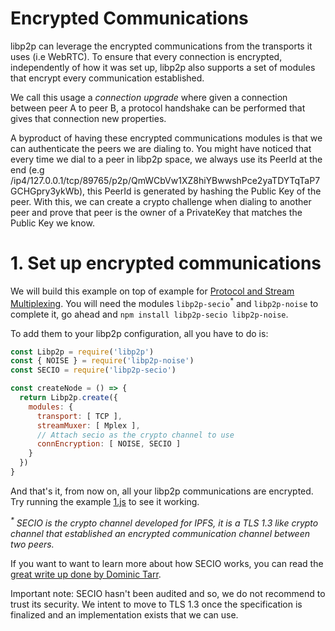 # Encrypted Communications

libp2p can leverage the encrypted communications from the transports it uses (i.e WebRTC). To ensure that every connection is encrypted, independently of how it was set up, libp2p also supports a set of modules that encrypt every communication established.

We call this usage a _connection upgrade_ where given a connection between peer A to peer B, a protocol handshake can be performed that gives that connection new properties.

A byproduct of having these encrypted communications modules is that we can authenticate the peers we are dialing to. You might have noticed that every time we dial to a peer in libp2p space, we always use its PeerId at the end (e.g /ip4/127.0.0.1/tcp/89765/p2p/QmWCbVw1XZ8hiYBwwshPce2yaTDYTqTaP7GCHGpry3ykWb), this PeerId is generated by hashing the Public Key of the peer. With this, we can create a crypto challenge when dialing to another peer and prove that peer is the owner of a PrivateKey that matches the Public Key we know.

# 1. Set up encrypted communications

We will build this example on top of example for [Protocol and Stream Multiplexing](../protocol-and-stream-multiplexing). You will need the modules `libp2p-secio`<sup>*</sup> and `libp2p-noise` to complete it, go ahead and `npm install libp2p-secio libp2p-noise`.

To add them to your libp2p configuration, all you have to do is:

```JavaScript
const Libp2p = require('libp2p')
const { NOISE } = require('libp2p-noise')
const SECIO = require('libp2p-secio')

const createNode = () => {
  return Libp2p.create({
    modules: {
      transport: [ TCP ],
      streamMuxer: [ Mplex ],
      // Attach secio as the crypto channel to use
      connEncryption: [ NOISE, SECIO ]
    }
  })
}
```

And that's it, from now on, all your libp2p communications are encrypted. Try running the example [1.js](./1.js) to see it working.

_<sup>*</sup> SECIO is the crypto channel developed for IPFS, it is a TLS 1.3 like crypto channel that established an encrypted communication channel between two peers._

If you want to want to learn more about how SECIO works, you can read the [great write up done by Dominic Tarr](https://github.com/auditdrivencrypto/secure-channel/blob/master/prior-art.md#ipfss-secure-channel).

Important note: SECIO hasn't been audited and so, we do not recommend to trust its security. We intent to move to TLS 1.3 once the specification is finalized and an implementation exists that we can use.
